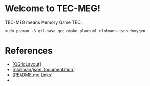 # Welcome to TEC-MEG!

TEC-MEG means Memory Game TEC.

```
sudo pacman -S qt5-base gcc cmake plantuml nlohmann-json doxygen
```

# References 

- [[QGridLayout]](https://chowdera.com/2021/04/20210403063919149m.html)
- [[nlohman/json Documentation]](https://json.nlohmann.me/)
- [[README.md Links]](https://www.codegrepper.com/code-examples/whatever/how+to+create+link+in+readme.md)
- 
